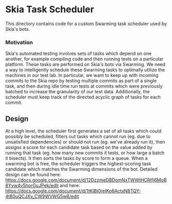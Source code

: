 # Skia Task Scheduler

This directory contains code for a custom Swarming task scheduler used by Skia's
bots.

### Motivation

Skia's automated testing involves sets of tasks which depend on one another,
for example compiling code and then running tests on a particular platform.
These tasks are performed on Skia's bots via Swarming. We need a way to
intelligently schedule these Swarming tasks to optimally utilize the machines
in our test lab. In particular, we want to keep up with incoming commits to the
Skia repo by testing multiple commits as part of a single task, and then during
idle time run tests at commits which were previously batched to increase the
granularity of our test data. Additionally, the scheduler must keep track of the
directed acyclic graph of tasks for each commit.

## Design

At a high level, the scheduler first generates a set of all tasks which could
possibly be scheduled, filters out tasks which cannot run (eg. due to
unsatisfied dependencies) or should not run (eg. we've already run it), then
assigns a score for each candidate task based on the value added by running that
task (eg. how many new commits it tests, or how large a batch it bisects). It
then sorts the tasks by score to form a queue. When a swarming bot is free, the
scheduler triggers the highest-scoring task candidate which matches the
Swarming dimensions of the bot. Detailed design can be found here:
https://docs.google.com/document/d/12DzzmeDBDomNxTWWtHCRIfj6MoB8Yvw4v5horGuJPek/edit
and here:
https://docs.google.com/document/d/1tKlBi0reIKo6ActxN8TQY-4t80uQCJXv_CW9WVWG5w8/edit
